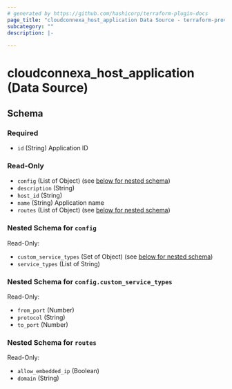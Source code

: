 ```yaml
---
# generated by https://github.com/hashicorp/terraform-plugin-docs
page_title: "cloudconnexa_host_application Data Source - terraform-provider-cloudconnexa"
subcategory: ""
description: |-
  
---
```


# cloudconnexa_host_application (Data Source)





<!-- schema generated by tfplugindocs -->
## Schema

### Required

- `id` (String) Application ID

### Read-Only

- `config` (List of Object) (see [below for nested schema](#nestedatt--config))
- `description` (String)
- `host_id` (String)
- `name` (String) Application name
- `routes` (List of Object) (see [below for nested schema](#nestedatt--routes))

<a id="nestedatt--config"></a>
### Nested Schema for `config`

Read-Only:

- `custom_service_types` (Set of Object) (see [below for nested schema](#nestedobjatt--config--custom_service_types))
- `service_types` (List of String)

<a id="nestedobjatt--config--custom_service_types"></a>
### Nested Schema for `config.custom_service_types`

Read-Only:

- `from_port` (Number)
- `protocol` (String)
- `to_port` (Number)



<a id="nestedatt--routes"></a>
### Nested Schema for `routes`

Read-Only:

- `allow_embedded_ip` (Boolean)
- `domain` (String)
